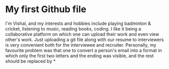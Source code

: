 # My first Github file
I'm Vishal, and my interests and hobbies include playing badminton & cricket, listening to music, reading books, coding.
I like it being a collaborative platform on which one can upload their work and even view other's work. Just uploading a git file along with our resume to interviewers is very convenient both for the interviewee and recruiter. 
Personally, my favourite problem was that one to convert a person's email into a format in which only the first two letters and the ending was visible, and the rest should be replaced by *

